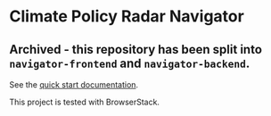 # Climate Policy Radar Navigator

## Archived - this repository has been split into `navigator-frontend` and `navigator-backend`.

See the [quick start documentation](./docs/quickstart.md).

This project is tested with BrowserStack.
